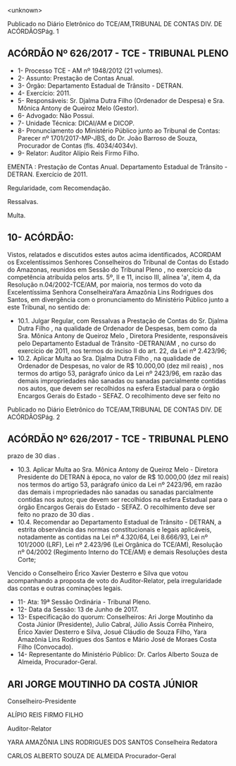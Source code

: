 &lt;unknown&gt;

Publicado  no  Diário Eletrônico do TCE/AM,TRIBUNAL DE CONTAS DIV. DE  ACÓRDÃOSPág. 1

## ACÓRDÃO Nº 626/2017 - TCE - TRIBUNAL PLENO

- 1- Processo TCE - AM nº 1948/2012 (21 volumes).
- 2- Assunto: Prestação de Contas Anual.
- 3- Órgão: Departamento Estadual de Trânsito - DETRAN.
- 4- Exercício: 2011.
- 5- Responsáveis: Sr. Djalma Dutra Filho (Ordenador de Despesa) e Sra. Mônica Antony de Queiroz Melo (Gestor).
- 6- Advogado: Não Possui.
- 7- Unidade Técnica: DICAI/AM e DICOP.
- 8- Pronunciamento  do Ministério  Público  junto  ao Tribunal  de Contas: Parecer  nº 1701/2017-MP-JBS,  do  Dr.  João  Barroso  de  Souza,  Procurador  de  Contas  (fls. 4034/4034v).
- 9- Relator: Auditor Alípio Reis Firmo Filho.

EMENTA : Prestação de Contas Anual. Departamento  Estadual  de  Trânsito  - DETRAN. Exercício de 2011.

Regularidade, com Recomendação.

Ressalvas.

Multa.

## 10-  ACÓRDÃO:

Vistos, relatados e discutidos estes autos acima identificados, ACORDAM os Excelentíssimos Senhores Conselheiros do Tribunal de Contas do Estado do Amazonas, reunidos em Sessão do Tribunal Pleno , no exercício da competência atribuída pelos arts. 5º,  II  e  11,  inciso  III,  alínea  'a',  item  4,  da  Resolução  n.04/2002-TCE/AM, por maioria, nos termos do voto da Excelentíssima Senhora ConselheiraYara Amazônia Lins Rodrigues dos Santos, em divergência com o pronunciamento do Ministério Público junto a este Tribunal, no sentido de:

- 10.1. Julgar Regular, com Ressalvas a Prestação de Contas do Sr. Djalma Dutra Filho ,  na  qualidade  de Ordenador de Despesas, bem como da Sra. Mônica Antony de Queiroz Melo , Diretora Presidente, responsáveis pelo Departamento Estadual de Trânsito -DETRAN/AM , no curso do exercício de 2011, nos termos do inciso II do art. 22, da Lei nº 2.423/96;
- 10.2. Aplicar Multa ao Sra. Djalma Dutra Filho , na qualidade de Ordenador de Despesas, no valor de R$ 10.000,00 (dez mil reais) , nos termos do artigo  53,  parágrafo  único  da  Lei  nº  2423/96,  em  razão  das  demais impropriedades  não  sanadas  ou  sanadas  parcialmente  contidas  nos autos,  que  devem  ser  recolhidos  na  esfera  Estadual  para  o  órgão Encargos Gerais do Estado - SEFAZ. O recolhimento deve ser feito no

Publicado  no  Diário Eletrônico do TCE/AM,TRIBUNAL DE CONTAS DIV. DE  ACÓRDÃOSPág. 2

## ACÓRDÃO Nº 626/2017 - TCE - TRIBUNAL PLENO

prazo de 30 dias .

- 10.3. Aplicar  Multa ao Sra.  Mônica  Antony  de  Queiroz  Melo -  Diretora Presidente  do  DETRAN  à  época,  no  valor  de R$  10.000,00  (dez  mil reais) nos termos do artigo 53, parágrafo único da Lei  nº 2423/96, em razão das demais i mpropriedades não sanadas ou sanadas parcialmente contidas nos autos; que devem ser recolhidos na esfera Estadual  para  o  órgão  Encargos  Gerais  do  Estado  -  SEFAZ.  O recolhimento deve ser feito no prazo de 30 dias .
- 10.4. Recomendar ao  Departamento  Estadual  de  Trânsito  -  DETRAN,  a estrita observância  das  normas  constitucionais  e  legais  aplicáveis, notadamente  as  contidas  na  Lei  nº  4.320/64,  Lei  8.666/93,  Lei  nº 101/2000 (LRF), Lei nº 2.423/96 (Lei Orgânica do TCE/AM), Resolução nº 04/2002 (Regimento Interno do TCE/AM) e demais Resoluções desta Corte;

Vencido o Conselheiro Érico Xavier Desterro e Silva que votou acompanhando a proposta de voto do Auditor-Relator, pela irregularidade das contas e outras cominações legais.

- 11-  Ata: 19ª Sessão Ordinária - Tribunal Pleno.
- 12-  Data da Sessão: 13 de Junho de 2017.
- 13-  Especificação  do  quorum: Conselheiros: Ari Jorge  Moutinho  da  Costa  Júnior (Presidente), Julio Cabral,  Júlio Assis Corrêa Pinheiro, Érico Xavier Desterro e Silva, Josué  Cláudio  de  Souza  Filho,  Yara  Amazônia  Lins  Rodrigues  dos  Santos  e  Mário José de Moraes Costa Filho (Convocado).
- 14-  Representante do Ministério Público: Dr. Carlos Alberto Souza de Almeida, Procurador-Geral.

## ARI JORGE MOUTINHO DA COSTA JÚNIOR

Conselheiro-Presidente

ALÍPIO REIS FIRMO FILHO

Auditor-Relator

YARA AMAZÔNIA LINS RODRIGUES DOS SANTOS Conselheira Redatora

CARLOS ALBERTO SOUZA DE ALMEIDA Procurador-Geral